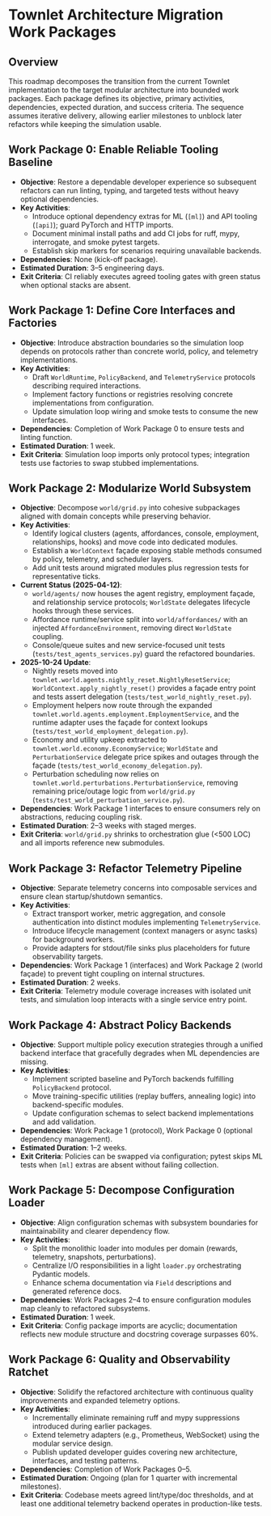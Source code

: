 # Townlet Architecture Migration Work Packages

## Overview
This roadmap decomposes the transition from the current Townlet implementation to the target modular architecture into bounded work packages. Each package defines its objective, primary activities, dependencies, expected duration, and success criteria. The sequence assumes iterative delivery, allowing earlier milestones to unblock later refactors while keeping the simulation usable.

## Work Package 0: Enable Reliable Tooling Baseline
- **Objective**: Restore a dependable developer experience so subsequent refactors can run linting, typing, and targeted tests without heavy optional dependencies.
- **Key Activities**:
  - Introduce optional dependency extras for ML (`[ml]`) and API tooling (`[api]`); guard PyTorch and HTTP imports.
  - Document minimal install paths and add CI jobs for ruff, mypy, interrogate, and smoke pytest targets.
  - Establish skip markers for scenarios requiring unavailable backends.
- **Dependencies**: None (kick-off package).
- **Estimated Duration**: 3–5 engineering days.
- **Exit Criteria**: CI reliably executes agreed tooling gates with green status when optional stacks are absent.

## Work Package 1: Define Core Interfaces and Factories
- **Objective**: Introduce abstraction boundaries so the simulation loop depends on protocols rather than concrete world, policy, and telemetry implementations.
- **Key Activities**:
  - Draft `WorldRuntime`, `PolicyBackend`, and `TelemetryService` protocols describing required interactions.
  - Implement factory functions or registries resolving concrete implementations from configuration.
  - Update simulation loop wiring and smoke tests to consume the new interfaces.
- **Dependencies**: Completion of Work Package 0 to ensure tests and linting function.
- **Estimated Duration**: 1 week.
- **Exit Criteria**: Simulation loop imports only protocol types; integration tests use factories to swap stubbed implementations.

## Work Package 2: Modularize World Subsystem
- **Objective**: Decompose `world/grid.py` into cohesive subpackages aligned with domain concepts while preserving behavior.
- **Key Activities**:
  - Identify logical clusters (agents, affordances, console, employment, relationships, hooks) and move code into dedicated modules.
  - Establish a `WorldContext` façade exposing stable methods consumed by policy, telemetry, and scheduler layers.
  - Add unit tests around migrated modules plus regression tests for representative ticks.
- **Current Status (2025-04-12)**:
  - `world/agents/` now houses the agent registry, employment façade, and relationship service protocols; `WorldState` delegates lifecycle hooks through these services.
  - Affordance runtime/service split into `world/affordances/` with an injected `AffordanceEnvironment`, removing direct `WorldState` coupling.
  - Console/queue suites and new service-focused unit tests (`tests/test_agents_services.py`) guard the refactored boundaries.
- **2025-10-24 Update**:
  - Nightly resets moved into `townlet.world.agents.nightly_reset.NightlyResetService`; `WorldContext.apply_nightly_reset()` provides a façade entry point and tests assert delegation (`tests/test_world_nightly_reset.py`).
  - Employment helpers now route through the expanded `townlet.world.agents.employment.EmploymentService`, and the runtime adapter uses the façade for context lookups (`tests/test_world_employment_delegation.py`).
  - Economy and utility upkeep extracted to `townlet.world.economy.EconomyService`; `WorldState` and `PerturbationService` delegate price spikes and outages through the façade (`tests/test_world_economy_delegation.py`).
  - Perturbation scheduling now relies on `townlet.world.perturbations.PerturbationService`, removing remaining price/outage logic from `world/grid.py` (`tests/test_world_perturbation_service.py`).
- **Dependencies**: Work Package 1 interfaces to ensure consumers rely on abstractions, reducing coupling risk.
- **Estimated Duration**: 2–3 weeks with staged merges.
- **Exit Criteria**: `world/grid.py` shrinks to orchestration glue (<500 LOC) and all imports reference new submodules.

## Work Package 3: Refactor Telemetry Pipeline
- **Objective**: Separate telemetry concerns into composable services and ensure clean startup/shutdown semantics.
- **Key Activities**:
  - Extract transport worker, metric aggregation, and console authentication into distinct modules implementing `TelemetryService`.
  - Introduce lifecycle management (context managers or async tasks) for background workers.
  - Provide adapters for stdout/file sinks plus placeholders for future observability targets.
- **Dependencies**: Work Package 1 (interfaces) and Work Package 2 (world façade) to prevent tight coupling on internal structures.
- **Estimated Duration**: 2 weeks.
- **Exit Criteria**: Telemetry module coverage increases with isolated unit tests, and simulation loop interacts with a single service entry point.

## Work Package 4: Abstract Policy Backends
- **Objective**: Support multiple policy execution strategies through a unified backend interface that gracefully degrades when ML dependencies are missing.
- **Key Activities**:
  - Implement scripted baseline and PyTorch backends fulfilling `PolicyBackend` protocol.
  - Move training-specific utilities (replay buffers, annealing logic) into backend-specific modules.
  - Update configuration schemas to select backend implementations and add validation.
- **Dependencies**: Work Package 1 (protocol), Work Package 0 (optional dependency management).
- **Estimated Duration**: 1–2 weeks.
- **Exit Criteria**: Policies can be swapped via configuration; pytest skips ML tests when `[ml]` extras are absent without failing collection.

## Work Package 5: Decompose Configuration Loader
- **Objective**: Align configuration schemas with subsystem boundaries for maintainability and clearer dependency flow.
- **Key Activities**:
  - Split the monolithic loader into modules per domain (rewards, telemetry, snapshots, perturbations).
  - Centralize I/O responsibilities in a light `loader.py` orchestrating Pydantic models.
  - Enhance schema documentation via `Field` descriptions and generated reference docs.
- **Dependencies**: Work Packages 2–4 to ensure configuration modules map cleanly to refactored subsystems.
- **Estimated Duration**: 1 week.
- **Exit Criteria**: Config package imports are acyclic; documentation reflects new module structure and docstring coverage surpasses 60%.

## Work Package 6: Quality and Observability Ratchet
- **Objective**: Solidify the refactored architecture with continuous quality improvements and expanded telemetry options.
- **Key Activities**:
  - Incrementally eliminate remaining ruff and mypy suppressions introduced during earlier packages.
  - Extend telemetry adapters (e.g., Prometheus, WebSocket) using the modular service design.
  - Publish updated developer guides covering new architecture, interfaces, and testing patterns.
- **Dependencies**: Completion of Work Packages 0–5.
- **Estimated Duration**: Ongoing (plan for 1 quarter with incremental milestones).
- **Exit Criteria**: Codebase meets agreed lint/type/doc thresholds, and at least one additional telemetry backend operates in production-like tests.
